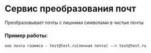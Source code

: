 # Сервис преобразования почт
Преобразовывает почты с лишними символами в чистые почты
### Пример работы:
```
ооо почта газмяса - test@test.ru(личная почта) --> test@test.ru
```